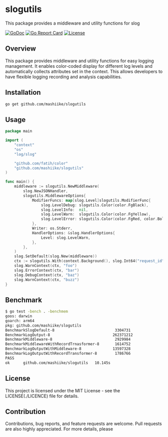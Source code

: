 # slogutils
This package provides a middleware and utility functions for slog 


[![GoDoc](https://godoc.org/github.com/mashiike/slogutils?status.svg)](https://godoc.org/github.com/mashiike/slogutils)
[![Go Report Card](https://goreportcard.com/badge/github.com/mashiike/slogutils)](https://goreportcard.com/report/github.com/mashiike/slogutils)
[![License](https://img.shields.io/badge/License-MIT-blue.svg)](https://opensource.org/licenses/MIT)

## Overview

This package provides middleware and utility functions for easy logging management. It enables color-coded display for different log levels and automatically collects attributes set in the context. This allows developers to have flexible logging recording and analysis capabilities.

## Installation

```bash
go get github.com/mashiike/slogutils
```

## Usage

```go
package main

import (
	"context"
	"os"
	"log/slog"

	"github.com/fatih/color"
	"github.com/mashiike/slogutils"
)

func main() {
	middleware := slogutils.NewMiddleware(
		slog.NewJSONHandler,
		slogutils.MiddlewareOptions{
			ModifierFuncs: map[slog.Level]slogutils.ModifierFunc{
				slog.LevelDebug: slogutils.Color(color.FgBlack),
				slog.LevelInfo:  nil,
				slog.LevelWarn:  slogutils.Color(color.FgYellow),
				slog.LevelError: slogutils.Color(color.FgRed, color.Bold),
			},
			Writer: os.Stderr,
			HandlerOptions: &slog.HandlerOptions{
				Level: slog.LevelWarn,
			},
		},
	)
	slog.SetDefault(slog.New(middleware))
	ctx := slogutils.With(context.Background(), slog.Int64("request_id", 12))
	slog.WarnContext(ctx, "foo")
	slog.ErrorContext(ctx, "bar")
	slog.DebugContext(ctx, "baz")
	slog.WarnContext(ctx, "buzz")
}
```

## Benchmark

```bash
$ go test -bench . -benchmem         
goos: darwin
goarch: arm64
pkg: github.com/mashiike/slogutils
BenchmarkSlogDefault-8                           3304731               343.8 ns/op             0 B/op          0 allocs/op
BenchmarkLogOutput-8                            262371212                4.491 ns/op           0 B/op          0 allocs/op
BenchmarkMiddleware-8                            2929984               415.4 ns/op            48 B/op          1 allocs/op
BenchmarkMiddlewareWithRecordTrnasformer-8       1614752               741.3 ns/op           104 B/op          2 allocs/op
BenchmarkLogOutputWithMiddleware-8              13597328                92.34 ns/op            0 B/op          0 allocs/op
BenchmarkLogOutputWithRecordTransformer-8        1786766               672.7 ns/op             4 B/op          1 allocs/op
PASS
ok      github.com/mashiike/slogutils   10.145s
```

## License
This project is licensed under the MIT License - see the LICENSE(./LICENCE) file for details.

## Contribution
Contributions, bug reports, and feature requests are welcome. Pull requests are also highly appreciated. For more details, please
